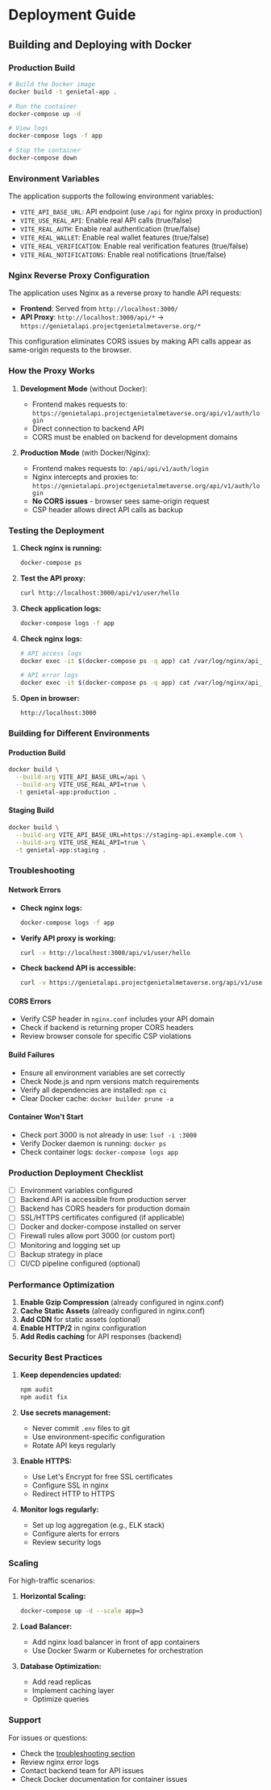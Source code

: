 # Deployment Guide

## Building and Deploying with Docker

### Production Build

```bash
# Build the Docker image
docker build -t genietal-app .

# Run the container
docker-compose up -d

# View logs
docker-compose logs -f app

# Stop the container
docker-compose down
```

### Environment Variables

The application supports the following environment variables:

- `VITE_API_BASE_URL`: API endpoint (use `/api` for nginx proxy in production)
- `VITE_USE_REAL_API`: Enable real API calls (true/false)
- `VITE_REAL_AUTH`: Enable real authentication (true/false)
- `VITE_REAL_WALLET`: Enable real wallet features (true/false)
- `VITE_REAL_VERIFICATION`: Enable real verification features (true/false)
- `VITE_REAL_NOTIFICATIONS`: Enable real notifications (true/false)

### Nginx Reverse Proxy Configuration

The application uses Nginx as a reverse proxy to handle API requests:

- **Frontend**: Served from `http://localhost:3000/`
- **API Proxy**: `http://localhost:3000/api/*` → `https://genietalapi.projectgenietalmetaverse.org/*`

This configuration eliminates CORS issues by making API calls appear as same-origin requests to the browser.

### How the Proxy Works

1. **Development Mode** (without Docker):
   - Frontend makes requests to: `https://genietalapi.projectgenietalmetaverse.org/api/v1/auth/login`
   - Direct connection to backend API
   - CORS must be enabled on backend for development domains

2. **Production Mode** (with Docker/Nginx):
   - Frontend makes requests to: `/api/api/v1/auth/login`
   - Nginx intercepts and proxies to: `https://genietalapi.projectgenietalmetaverse.org/api/v1/auth/login`
   - **No CORS issues** - browser sees same-origin request
   - CSP header allows direct API calls as backup

### Testing the Deployment

1. **Check nginx is running:**
   ```bash
   docker-compose ps
   ```

2. **Test the API proxy:**
   ```bash
   curl http://localhost:3000/api/v1/user/hello
   ```

3. **Check application logs:**
   ```bash
   docker-compose logs -f app
   ```

4. **Check nginx logs:**
   ```bash
   # API access logs
   docker exec -it $(docker-compose ps -q app) cat /var/log/nginx/api_access.log
   
   # API error logs
   docker exec -it $(docker-compose ps -q app) cat /var/log/nginx/api_error.log
   ```

5. **Open in browser:**
   ```
   http://localhost:3000
   ```

### Building for Different Environments

#### Production Build
```bash
docker build \
  --build-arg VITE_API_BASE_URL=/api \
  --build-arg VITE_USE_REAL_API=true \
  -t genietal-app:production .
```

#### Staging Build
```bash
docker build \
  --build-arg VITE_API_BASE_URL=https://staging-api.example.com \
  --build-arg VITE_USE_REAL_API=true \
  -t genietal-app:staging .
```

### Troubleshooting

#### Network Errors
- **Check nginx logs:**
  ```bash
  docker-compose logs -f app
  ```
- **Verify API proxy is working:**
  ```bash
  curl -v http://localhost:3000/api/v1/user/hello
  ```
- **Check backend API is accessible:**
  ```bash
  curl -v https://genietalapi.projectgenietalmetaverse.org/api/v1/user/hello
  ```

#### CORS Errors
- Verify CSP header in `nginx.conf` includes your API domain
- Check if backend is returning proper CORS headers
- Review browser console for specific CSP violations

#### Build Failures
- Ensure all environment variables are set correctly
- Check Node.js and npm versions match requirements
- Verify all dependencies are installed: `npm ci`
- Clear Docker cache: `docker builder prune -a`

#### Container Won't Start
- Check port 3000 is not already in use: `lsof -i :3000`
- Verify Docker daemon is running: `docker ps`
- Check container logs: `docker-compose logs app`

### Production Deployment Checklist

- [ ] Environment variables configured
- [ ] Backend API is accessible from production server
- [ ] Backend has CORS headers for production domain
- [ ] SSL/HTTPS certificates configured (if applicable)
- [ ] Docker and docker-compose installed on server
- [ ] Firewall rules allow port 3000 (or custom port)
- [ ] Monitoring and logging set up
- [ ] Backup strategy in place
- [ ] CI/CD pipeline configured (optional)

### Performance Optimization

1. **Enable Gzip Compression** (already configured in nginx.conf)
2. **Cache Static Assets** (already configured in nginx.conf)
3. **Add CDN** for static assets (optional)
4. **Enable HTTP/2** in nginx configuration
5. **Add Redis caching** for API responses (backend)

### Security Best Practices

1. **Keep dependencies updated:**
   ```bash
   npm audit
   npm audit fix
   ```

2. **Use secrets management:**
   - Never commit `.env` files to git
   - Use environment-specific configuration
   - Rotate API keys regularly

3. **Enable HTTPS:**
   - Use Let's Encrypt for free SSL certificates
   - Configure SSL in nginx
   - Redirect HTTP to HTTPS

4. **Monitor logs regularly:**
   - Set up log aggregation (e.g., ELK stack)
   - Configure alerts for errors
   - Review security logs

### Scaling

For high-traffic scenarios:

1. **Horizontal Scaling:**
   ```bash
   docker-compose up -d --scale app=3
   ```

2. **Load Balancer:**
   - Add nginx load balancer in front of app containers
   - Use Docker Swarm or Kubernetes for orchestration

3. **Database Optimization:**
   - Add read replicas
   - Implement caching layer
   - Optimize queries

### Support

For issues or questions:
- Check the [troubleshooting section](#troubleshooting)
- Review nginx error logs
- Contact backend team for API issues
- Check Docker documentation for container issues
